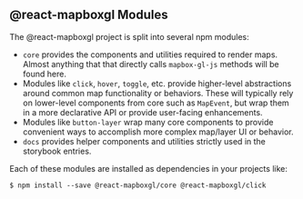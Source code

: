 @react-mapboxgl Modules
-----------------------

The @react-mapboxgl project is split into several npm modules:

- `core` provides the components and utilities required to
  render maps. Almost anything that that directly calls `mapbox-gl-js`
  methods will be found here.
- Modules like `click`, `hover`, `toggle`, etc. provide higher-level
  abstractions around common map functionality or behaviors. These will
  typically rely on lower-level components from core such as `MapEvent`, but
  wrap them in a more declarative API or provide user-facing enhancements.
- Modules like `button-layer` wrap many core components to provide convenient
  ways to accomplish more complex map/layer UI or behavior.
- `docs` provides helper components and utilities strictly used in the storybook
  entries.

Each of these modules are installed as dependencies in your projects like:

```
$ npm install --save @react-mapboxgl/core @react-mapboxgl/click
```
